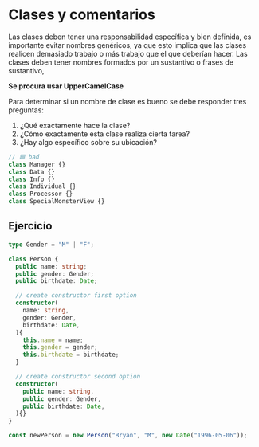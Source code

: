 # Clases y comentarios

Las clases deben tener una responsabilidad específica y bien definida, es importante evitar nombres genéricos, ya que esto implica que las clases realicen demasiado trabajo o más trabajo que el que deberían hacer. Las clases deben tener nombres formados por un sustantivo o frases de sustantivo, 

**Se procura usar UpperCamelCase**

Para determinar si un nombre de clase es bueno se debe responder tres preguntas:

1. ¿Qué exactamente hace la clase?
2. ¿Cómo exactamente esta clase realiza cierta tarea?
3. ¿Hay algo específico sobre su ubicación?

```typescript
// 🟥 bad
class Manager {}
class Data {}
class Info {}
class Individual {}
class Processor {}
class SpecialMonsterView {}
```

## Ejercicio

```typescript
type Gender = "M" | "F";

class Person {
  public name: string;
  public gender: Gender;
  public birthdate: Date;

  // create constructor first option
  constructor(
    name: string,
    gender: Gender,
    birthdate: Date,
  ){
    this.name = name;
    this.gender = gender;
    this.birthdate = birthdate;
  }

  // create constructor second option
  constructor(
    public name: string,
    public gender: Gender,
    public birthdate: Date,
  ){}
}

const newPerson = new Person("Bryan", "M", new Date("1996-05-06"));
```